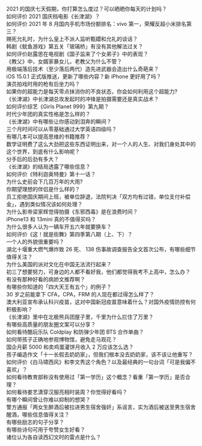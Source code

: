 2021 的国庆七天假期，你打算怎么度过？可以晒晒你每天的计划吗？  
如何评价 2021 国庆档电影《长津湖》？  
如何评价 2021 年 8 月国内手机市场份额排名：vivo 第一，荣耀反超小米排名第三？  
赐死允礼时，为什么皇上不派人监听甄嬛和允礼的谈话？  
韩剧《鱿鱼游戏》第五关「玻璃桥」有没有其他解法过关？  
如何评价赵露思在电视剧《国子监来了个女弟子》中的表现？  
《教父》中，女婿家暴女儿，老教父为什么不管？  
用极端落后技术（至少落后两代）造先进武器会造出什么奇葩来？  
iOS 15.0.1 正式版推送，更新了哪些内容？新 iPhone 更好用了吗？  
演员拍戏时用的枪有后坐力吗？  
如果你的超能力是每天零点抹消你的不良状态，你会如何利用这个超能力?  
《长津湖》中长津湖总攻发起时的冲锋是拍摄需要还是真实战术？  
如何评价综艺《Girls Planet 999》第九期？  
时代少年团的真实性格是怎么样的？  
《长津湖》中有哪些让你感动到泪奔的瞬间？  
三个月时间可以从零基础通过大学英语四级吗？  
有哪几本可以提高思维的书籍推荐？  
数学证明费了这么大劲把这些东西证明出来，对一个人的人生、对我们身处其中的这个世界，到底有什么影响呢？  
分手后的后劲有多大？  
《长津湖》的结局透露了哪些信息？  
如何评价《特利迦奥特曼》第十一话？  
为什么史前会下几百万年的大雨?  
你期望理想的伴侣是什么样的？  
员工拒绝国庆期间上班，被单位辞退，法院判决「双方均有过错，单位支付补偿金」，遇到类似情况该如何处理？  
为什么影帝梁家辉觉得拍摄《东邪西毒》是在浪费时间？  
iPhone13 和 13mini 真的不值得买吗？  
为什么很多人认为一辆车开五六年就要换车？  
如何评价《这！就是街舞》第四季第八期（上、下）？  
一个人的外貌很重要吗？  
湖北十堰重大燃气爆炸致 26 死、 138 伤事故调查报告全文首次公布，有哪些细节值得关注？  
为什么美国的派对文化在中国无法流行起来？  
初三了想要努力，可身边的人都不看好我，他们都觉得我考不上高中，怎么办？  
有没有那种好看的病娇文推荐啊？  
有哪些你知道的「四大天王有五个」的例子？  
30 岁之前能拿下 CFA，CPA，FRM 的人现在都过得怎么样了？  
澳大利亚宣布承认科兴疫苗，这对中国新冠疫苗意味着什么？对国外疫情防控有何积极影响？  
《长津湖》里中在北极熊兵团屋子里，千里为什么拦住了万里？  
有哪些高质量的朋友圈文案可以分享？  
如何看待酷玩乐队 Coldplay 和防弹少年团 BTS 合作单曲？  
如何带孩子正确地参观博物馆，避免走马观花？  
国企月薪  5000 和卖鸡蛋灌饼月收入 2 万应该怎么选？  
孩子编造作文「十一长假去奶奶家」，但我们根本没去奶奶家，该不该让他重写？  
如何评价《白马啸西风》和李文秀这个角色？以及最经典的一句台词「可是我偏不喜欢」？  
如何看待教育部称没有使用过「第一学历」这个概念？看重「第一学历」是否合理？  
如何看待娄艺潇穿汉服亮相时装周？你觉得好看吗？  
有哪个瞬间曾让你难以抑制的想哭？  
警方通报「两女生醉酒后被拉进男生宿舍强奸」系谣言，实为酒后被送至男生宿舍醒酒，哪些信息值得关注？  
有哪些励志的句子分享？  
有哪些诗句可用于夸赞女生好看？  
诸位认为各自读西幻文时的雷点是什么？  
